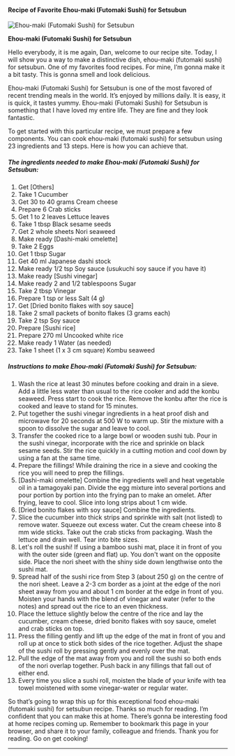             

#### Recipe of Favorite Ehou-maki (Futomaki Sushi) for Setsubun

![Ehou-maki (Futomaki Sushi) for Setsubun](https://img-global.cpcdn.com/recipes/5520724709081088/751x532cq70/ehou-maki-futomaki-sushi-for-setsubun-recipe-main-photo.jpg)

**Ehou-maki (Futomaki Sushi) for Setsubun**

Hello everybody, it is me again, Dan, welcome to our recipe site. Today, I will show you a way to make a distinctive dish, ehou-maki (futomaki sushi) for setsubun. One of my favorites food recipes. For mine, I’m gonna make it a bit tasty. This is gonna smell and look delicious.

Ehou-maki (Futomaki Sushi) for Setsubun is one of the most favored of recent trending meals in the world. It’s enjoyed by millions daily. It is easy, it is quick, it tastes yummy. Ehou-maki (Futomaki Sushi) for Setsubun is something that I have loved my entire life. They are fine and they look fantastic.

To get started with this particular recipe, we must prepare a few components. You can cook ehou-maki (futomaki sushi) for setsubun using 23 ingredients and 13 steps. Here is how you can achieve that.

##### The ingredients needed to make Ehou-maki (Futomaki Sushi) for Setsubun:

1.  Get \[Others\]
2.  Take 1 Cucumber
3.  Get 30 to 40 grams Cream cheese
4.  Prepare 6 Crab sticks
5.  Get 1 to 2 leaves Lettuce leaves
6.  Take 1 tbsp Black sesame seeds
7.  Get 2 whole sheets Nori seaweed
8.  Make ready \[Dashi-maki omelette\]
9.  Take 2 Eggs
10.  Get 1 tbsp Sugar
11.  Get 40 ml Japanese dashi stock
12.  Make ready 1/2 tsp Soy sauce (usukuchi soy sauce if you have it)
13.  Make ready \[Sushi vinegar\]
14.  Make ready 2 and 1/2 tablespoons Sugar
15.  Take 2 tbsp Vinegar
16.  Prepare 1 tsp or less Salt (4 g)
17.  Get \[Dried bonito flakes with soy sauce\]
18.  Take 2 small packets of bonito flakes (3 grams each)
19.  Take 2 tsp Soy sauce
20.  Prepare \[Sushi rice\]
21.  Prepare 270 ml Uncooked white rice
22.  Make ready 1 Water (as needed)
23.  Take 1 sheet (1 x 3 cm square) Kombu seaweed

##### Instructions to make Ehou-maki (Futomaki Sushi) for Setsubun:

1.  Wash the rice at least 30 minutes before cooking and drain in a sieve. Add a little less water than usual to the rice cooker and add the konbu seaweed. Press start to cook the rice. Remove the konbu after the rice is cooked and leave to stand for 15 minutes.
2.  Put together the sushi vinegar ingredients in a heat proof dish and microwave for 20 seconds at 500 W to warm up. Stir the mixture with a spoon to dissolve the sugar and leave to cool.
3.  Transfer the cooked rice to a large bowl or wooden sushi tub. Pour in the sushi vinegar, incorporate with the rice and sprinkle on black sesame seeds. Stir the rice quickly in a cutting motion and cool down by using a fan at the same time.
4.  Prepare the fillings! While draining the rice in a sieve and cooking the rice you will need to prep the fillings.
5.  \[Dashi-maki omelette\] Combine the ingredients well and heat vegetable oil in a tamagoyaki pan. Divide the egg mixture into several portions and pour portion by portion into the frying pan to make an omelet. After frying, leave to cool. Slice into long strips about 1 cm wide.
6.  \[Dried bonito flakes with soy sauce\] Combine the ingredients.
7.  Slice the cucumber into thick strips and sprinkle with salt (not listed) to remove water. Squeeze out excess water. Cut the cream cheese into 8 mm wide sticks. Take out the crab sticks from packaging. Wash the lettuce and drain well. Tear into bite sizes.
8.  Let's roll the sushi! If using a bamboo sushi mat, place it in front of you with the outer side (green and flat) up. You don't want on the opposite side. Place the nori sheet with the shiny side down lengthwise onto the sushi mat.
9.  Spread half of the sushi rice from Step 3 (about 250 g) on the centre of the nori sheet. Leave a 2-3 cm border as a joint at the edge of the nori sheet away from you and about 1 cm border at the edge in front of you. Moisten your hands with the blend of vinegar and water (refer to the notes) and spread out the rice to an even thickness.
10.  Place the lettuce slightly below the centre of the rice and lay the cucumber, cream cheese, dried bonito flakes with soy sauce, omelet and crab sticks on top.
11.  Press the filling gently and lift up the edge of the mat in front of you and roll up at once to stick both sides of the rice together. Adjust the shape of the sushi roll by pressing gently and evenly over the mat.
12.  Pull the edge of the mat away from you and roll the sushi so both ends of the nori overlap together. Push back in any fillings that fall out of either end.
13.  Every time you slice a sushi roll, moisten the blade of your knife with tea towel moistened with some vinegar-water or regular water.

So that’s going to wrap this up for this exceptional food ehou-maki (futomaki sushi) for setsubun recipe. Thanks so much for reading. I’m confident that you can make this at home. There’s gonna be interesting food at home recipes coming up. Remember to bookmark this page in your browser, and share it to your family, colleague and friends. Thank you for reading. Go on get cooking!

* * *
